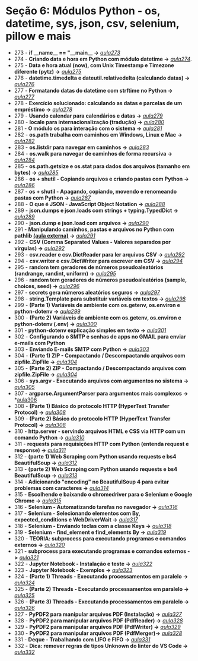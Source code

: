 # Seção 6: Módulos Python - os, datetime, sys, json, csv, selenium, pillow e mais

- 273 - **if \_\_name\_\_ == "\_\_main\_\_ ->** *[aula273](./aula273/)*
- 274 - **Criando data e hora em Python com módulo datetime ->** *[aula274](aula274.py)*.
- 275 - **Data e hora atual (now), com Unix Timestamp e Timezone diferente (pytz) ->** *[aula275](aula274.py)*
- 276 - **datetime.timedelta e dateutil.relativedelta (calculando datas) ->** *[aula276](aula276.py)*
- 277 - **Formatando datas do datetime com strftime no Python ->** *[aula277](aula277.py)*
- 278 - **Exercício solucionado: calculando as datas e parcelas de um empréstimo ->** *[aula278](aula278.py)*
- 279 - **Usando calendar para calendários e datas ->** *[aula279](aula279.py)*
- 280 - **locale para internacionalização (tradução) ->** *[aula280](aula280.py)*
- 281 - **O módulo os para interação com o sistema ->** *[aula281](aula281.py)*
- 282 - **os.path trabalha com caminhos em Windows, Linux e Mac ->** *[aula282](aula282.py)*
- 283 - **os.listdir para navegar em caminhos ->** *[aula283](aula283.py)*
- 284 - **os.walk para navegar de caminhos de forma recursiva ->** *[aula284](aula284.py)*
- 285 - **os.path.getsize e os.stat para dados dos arquivos (tamanho em bytes) ->** *[aula285](aula285.py)*
- 286 - **os + shutil - Copiando arquivos e criando pastas com Python ->** *[aula286](aula286.py)*
- 287 - **os + shutil - Apagando, copiando, movendo e renomeando pastas com Python ->** *[aula287](aula286.py)*
- 288 - **O que é JSON - JavaScript Object Notation ->** *[aula288](aula288.py)*
- 289 - **json.dumps e json.loads com strings + typing.TypedDict ->** *[aula289](aula288.py)*
- 290 - **json.dump e json.load com arquivos ->** *[aula290](aula290.py)*
- 291 - **Manipulando caminhos, pastas e arquivos no Python com pathlib [(aula externa)](https://youtu.be/T17BTNKBeJY) ->** *[aula291](aula291.py)*
- 292 - **CSV (Comma Separated Values - Valores separados por vírgulas) ->** *[aula292](aula292.py)*
- 293 - **csv.reader e csv.DictReader para ler arquivos CSV ->** *[aula292](aula292.py)*
- 294 - **csv.writer e csv.DictWriter para escrever em CSV ->** *[aula294](aula294.py)*
- 295 - **random tem geradores de números pseudoaleatórios (randrange, randint, uniform) ->** *[aula295](aula295.py)*
- 296 - **random tem geradores de números pseudoaleatórios (sample, choices, seed) ->** *[aula296](aula295.py)*
- 297 - **secrets gera números aleatórios seguros ->** *[aula297](aula297.py)*
- 298 - **string.Template para substituir variáveis em textos ->** *[aula298](aula298.py)*
- 299 - **(Parte 1) Variáveis de ambiente com os.getenv, os.environ e python-dotenv ->** *[aula299](aula299.py)*
- 300 - **(Parte 2) Variáveis de ambiente com os.getenv, os.environ e python-dotenv (.env) ->** *[aula300](aula299.py)*
- 301 - **python-dotenv explicação simples em texto ->** *[aula301](aula301.md)*
- 302 - **Configurando o SMTP e senhas de apps no GMAIL para enviar e-mails com Python**
- 303 - **Enviando E-mails SMTP com Python ->** *[aula303](aula303.py)*
- 304 - **(Parte 1) ZIP - Compactando / Descompactando arquivos com zipfile.ZipFile ->** *[aula304](aula304.py)*
- 305 - **(Parte 2) ZIP - Compactando / Descompactando arquivos com zipfile.ZipFile ->** *[aula304](aula304.py)*
- 306 - **sys.argv - Executando arquivos com argumentos no sistema ->** *[aula305](aula305.py)*
- 307 - **argparse.ArgumentParser para argumentos mais complexos ->** *[aula306](aula306.py)
- 308 - **(Parte 1) Básico do protocolo HTTP (HyperText Transfer Protocol) ->** *[aula308](aula308.md)*
- 309 - **(Parte 2) Básico do protocolo HTTP (HyperText Transfer Protocol) ->** *[aula308](aula308.md)*
- 310 - **http.server - servindo arquivos HTML e CSS via HTTP com um comando Python ->** *[aula310](./aula310)*
- 311 - **requests para requisições HTTP com Python (entenda request e response) ->** *[aula311](aula311.py)*
- 312 - **(parte 1) Web Scraping com Python usando requests e bs4 BeautifulSoup ->** *[aula312](aula312.py)*
- 313 - **(parte 2) Web Scraping com Python usando requests e bs4 BeautifulSoup ->** *[aula313](aula313.py)*
- 314 - **Adicionando "encoding" no BeautifulSoup 4 para evitar problemas com caracteres ->** *[aula314](aula314.md)*
- 315 - **Escolhendo e baixando o chromedriver para o Selenium e Google Chrome ->** *[aula315](./aula315/)*
- 316 - **Selenium - Automatizando tarefas no navegador ->** *[aula316](./aula315/)*
- 317 - **Selenium - Selecionando elementos com By, expected_conditions e WebDriverWait ->** *[aula317](./aula315/)*
- 318 - **Selenium - Enviando teclas com a classe Keys ->** *[aula318](./aula315/)*
- 319 - **Selenium - find_element e find_elements By ->** *[aula319](./aula315/)*
- 320 - **TEORIA: subprocess para executando programas e comandos externos ->** *[aula320](aula320.md)*
- 321 - **subprocess para executando programas e comandos externos ->** *[aula321](aula321.py)*
- 322 - **Jupyter Notebook - Instalação e teste ->** *[aula322](aula322.ipynb)*
- 323 - **Jupyter Notebook - Exemplos ->** *[aula323](aula323.ipynb)*
- 324 - **(Parte 1) Threads - Executando processamentos em paralelo ->** *[aula324](aula324.py)*
- 325 - **(Parte 2) Threads - Executando processamentos em paralelo ->** *[aula325](aula325.py)*
- 326 - **(Parte 3) Threads - Executando processamentos em paralelo ->** *[aula326](aula326.py)*
- 327 - **PyPDF2 para manipular arquivos PDF (Instalação) ->** *[aula327](./aulapypdf2/)*
- 328 - **PyPDF2 para manipular arquivos PDF (PdfReader) ->** *[aula328](./aulapypdf2/)*
- 329 - **PyPDF2 para manipular arquivos PDF (PdfWriter) ->** *[aula329](./aulapypdf2/)*
- 330 - **PyPDF2 para manipular arquivos PDF (PdfMerger)->** *[aula328](./aulapypdf2/)*
- 331 - **Deque - Trabalhando com LIFO e FIFO ->** *[aula331](aula331.py)*
- 332 - **Dica: remover regras de tipos Unknown do linter do VS Code ->** *[aula332](aula332.md)*